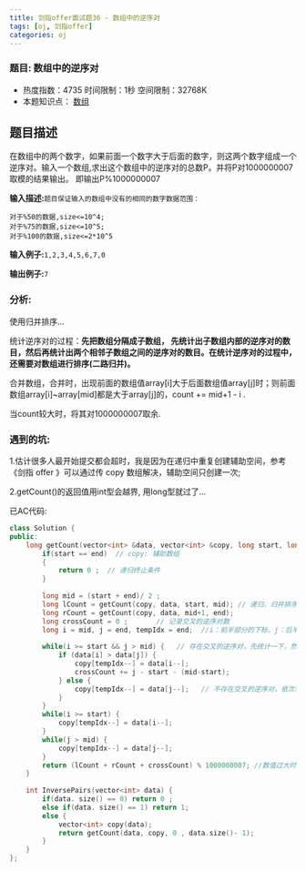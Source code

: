 ```yaml
---
title: 剑指offer面试题36 - 数组中的逆序对
tags: [oj, 剑指offer]
categories: oj
---
```



### 题目: 数组中的逆序对

- 热度指数：4735      时间限制：1秒        空间限制：32768K
- 本题知识点： [数组](http://www.nowcoder.com/questionCenter?questionTypes=000100&mutiTagIds=578)


## 题目描述

在数组中的两个数字，如果前面一个数字大于后面的数字，则这两个数字组成一个逆序对。输入一个数组,求出这个数组中的逆序对的总数P。并将P对1000000007取模的结果输出。 即输出P%1000000007 

**输入描述:**`题目保证输入的数组中没有的相同的数字数据范围：`

```
对于%50的数据,size<=10^4;
对于%75的数据,size<=10^5;
对于%100的数据,size<=2*10^5
```


**输入例子:**`1,2,3,4,5,6,7,0`

**输出例子:**`7`



### 分析:

使用归并排序...



统计逆序对的过程：**先把数组分隔成子数组， 先统计出子数组内部的逆序对的数目，然后再统计出两个相邻子数组之间的逆序对的数目。在统计逆序对的过程中，还需要对数组进行排序(二路归并)。**

合并数组，合并时，出现前面的数组值array[i]大于后面数组值array[j]时；则前面数组array[i]~array[mid]都是大于array[j]的，count += mid+1 - i .

当count较大时，将其对1000000007取余.



### 遇到的坑: 

1.估计很多人最开始提交都会超时，我是因为在递归中重复创建辅助空间，参考《剑指 offer 》可以通过传 copy 数组解决，辅助空间只创建一次;

2.getCount()的返回值用int型会越界, 用long型就过了...



已AC代码:

```cpp
class Solution {
public:    
    long getCount(vector<int> &data, vector<int> &copy, long start, long end){
        if(start == end)  // copy: 辅助数组
        {
            return 0 ;  // 递归终止条件
        }
        
        long mid = (start + end)/ 2 ;
        long lCount = getCount(copy, data, start, mid); // 递归，归并排序，并计算本次逆序对数 
        long rCount = getCount(copy, data, mid+1, end);
        long crossCount = 0 ;       // 记录交叉的逆序对数
        long i = mid, j = end, tempIdx = end;  //i：前半部分的下标，j：后半部分的下标，tempIdx：辅助数组的下标
        
        while(i >= start && j > mid) {   // 存在交叉的逆序对，先统计一下，然后依次将较大值放进辅助数组
            if (data[i] > data[j]) {   
                copy[tempIdx--] = data[i--];
                crossCount += j - start - (mid-start);
            } else {
                copy[tempIdx--] = data[j--];   // 不存在交叉的逆序对，依次将较大值放进辅助数组 
            }
        }
        while(i >= start) {
            copy[tempIdx--] = data[i--];
        }
        while(j > mid) {
            copy[tempIdx--] = data[j--];
        }        
        return (lCount + rCount + crossCount) % 1000000007; //数值过大时求余, 防止溢出
    }
    
    int InversePairs(vector<int> data) {
        if(data. size() == 0) return 0 ;
        else if(data. size() == 1) return 1;
        else {
            vector<int> copy(data);
            return getCount(data, copy, 0 , data.size()- 1);
        }
    }
};
```
